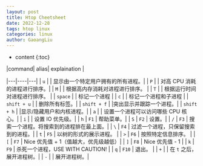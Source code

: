 ```yaml
---
layout: post
title: Htop Cheetsheet
date: 2022-12-28
tags: htop linux
categories: linux
author: GaoangLiu
---
```

* content
{:toc}


|command| alias| explaination |



|---|----|---|
| `u` | | 显示由一个特定用户拥有的所有进程。| 
| `P` | | 对高 CPU 消耗的进程进行排序。| 
| `M` | | 根据高内存消耗对进程进行排序。 | 
| `T` | | 根据运行时间对进程进行排序。 | 
| `space` | | 标记一个进程 | 
| `c` | |  标记一个进程和子进程 | 
| `shift + u`  | | 删除所有标签。| 
| `shift + f`  | |突出显示并跟踪一个进程。| 
| `shift + h`  | |显示/隐藏用户和内核进程。| 
| `a`  | | 设置一个进程可以访问哪些 CPU 核心。| 
| `i`  | | 设置 IO 优先级。| 
| `h`  | `F1` | 帮助菜单。| 
| `S` | `F2` | 设置。|
| `/` | `F3` | 搜索一个进程。将搜索到的进程排在最上面。|
| `\` | `F4` | 过滤一个进程，只保留搜索到的进程。|
| `t` | `F5` | 以树的形式的展示进程。 | 
| `>` | `F6` | 按照特定信息排序。 |
| `[` | `F7` | Nice 优先值 + 1（值越大，优先级越低）|
| `]` | `F8` | Nice 优先值 - 1 |
| `k` | `F9` | 杀死一个进程，USE WITH CAUTION! |
| `q` | `F10` | 退出。 |
| `+` | | 在 `t` 之后，展开进程树。|
| `-` | | 展开进程树。|
